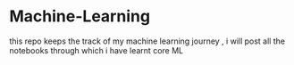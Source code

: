 # Machine-Learning
this repo keeps the track of my machine learning journey , i will post all the notebooks through which i have learnt core ML
